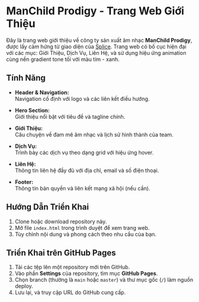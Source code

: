 # ManChild Prodigy - Trang Web Giới Thiệu

Đây là trang web giới thiệu về công ty sản xuất âm nhạc **ManChild Prodigy**, được lấy cảm hứng từ giao diện của [Splice](https://splice.com/). Trang web có bố cục hiện đại với các mục: Giới Thiệu, Dịch Vụ, Liên Hệ, và sử dụng hiệu ứng animation cùng nền gradient tone tối với màu tím - xanh.

## Tính Năng

- **Header & Navigation:**  
  Navigation cố định với logo và các liên kết điều hướng.
  
- **Hero Section:**  
  Giới thiệu nổi bật với tiêu đề và tagline chính.
  
- **Giới Thiệu:**  
  Câu chuyện về đam mê âm nhạc và lịch sử hình thành của team.
  
- **Dịch Vụ:**  
  Trình bày các dịch vụ theo dạng grid với hiệu ứng hover.
  
- **Liên Hệ:**  
  Thông tin liên hệ đầy đủ với địa chỉ, email và số điện thoại.
  
- **Footer:**  
  Thông tin bản quyền và liên kết mạng xã hội (nếu cần).

## Hướng Dẫn Triển Khai

1. Clone hoặc download repository này.
2. Mở file `index.html` trong trình duyệt để xem trang web.
3. Tùy chỉnh nội dung và phong cách theo nhu cầu của bạn.

## Triển Khai trên GitHub Pages

1. Tải các tệp lên một repository mới trên GitHub.
2. Vào phần **Settings** của repository, tìm mục **GitHub Pages**.
3. Chọn branch (thường là `main` hoặc `master`) và thư mục gốc (`/`) làm nguồn deploy.
4. Lưu lại, và truy cập URL do GitHub cung cấp.
